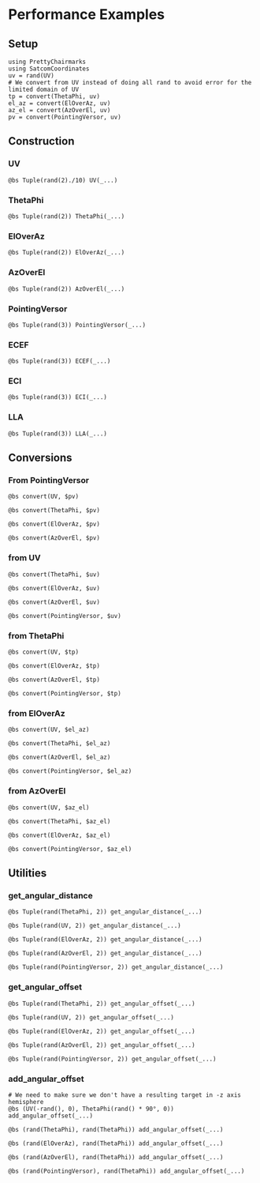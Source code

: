 # Performance Examples
## Setup
```@example asd
using PrettyChairmarks
using SatcomCoordinates
uv = rand(UV)
# We convert from UV instead of doing all rand to avoid error for the limited domain of UV
tp = convert(ThetaPhi, uv)
el_az = convert(ElOverAz, uv)
az_el = convert(AzOverEl, uv)
pv = convert(PointingVersor, uv)
```

## Construction
### UV
```@example asd
@bs Tuple(rand(2)./10) UV(_...)
```
### ThetaPhi
```@example asd
@bs Tuple(rand(2)) ThetaPhi(_...)
```
### ElOverAz
```@example asd
@bs Tuple(rand(2)) ElOverAz(_...)
```
### AzOverEl
```@example asd
@bs Tuple(rand(2)) AzOverEl(_...)
```
### PointingVersor
```@example asd
@bs Tuple(rand(3)) PointingVersor(_...)
```
### ECEF
```@example asd
@bs Tuple(rand(3)) ECEF(_...)
```
### ECI
```@example asd
@bs Tuple(rand(3)) ECI(_...)
```
### LLA
```@example asd
@bs Tuple(rand(3)) LLA(_...)
```

## Conversions
### From PointingVersor
```@example asd
@bs convert(UV, $pv)
```
```@example asd
@bs convert(ThetaPhi, $pv)
```
```@example asd
@bs convert(ElOverAz, $pv)
```
```@example asd
@bs convert(AzOverEl, $pv)
```

### from UV
```@example asd
@bs convert(ThetaPhi, $uv)
```
```@example asd
@bs convert(ElOverAz, $uv)
```
```@example asd
@bs convert(AzOverEl, $uv)
```
```@example asd
@bs convert(PointingVersor, $uv)
```

### from ThetaPhi
```@example asd
@bs convert(UV, $tp)
```
```@example asd
@bs convert(ElOverAz, $tp)
```
```@example asd
@bs convert(AzOverEl, $tp)
```
```@example asd
@bs convert(PointingVersor, $tp)
```

### from ElOverAz
```@example asd
@bs convert(UV, $el_az)
```
```@example asd
@bs convert(ThetaPhi, $el_az)
```
```@example asd
@bs convert(AzOverEl, $el_az)
```
```@example asd
@bs convert(PointingVersor, $el_az)
```

### from AzOverEl
```@example asd
@bs convert(UV, $az_el)
```
```@example asd
@bs convert(ThetaPhi, $az_el)
```
```@example asd
@bs convert(ElOverAz, $az_el)
```
```@example asd
@bs convert(PointingVersor, $az_el)
```

## Utilities
### get_angular_distance
```@example asd
@bs Tuple(rand(ThetaPhi, 2)) get_angular_distance(_...)
```
```@example asd
@bs Tuple(rand(UV, 2)) get_angular_distance(_...)
```
```@example asd
@bs Tuple(rand(ElOverAz, 2)) get_angular_distance(_...)
```
```@example asd
@bs Tuple(rand(AzOverEl, 2)) get_angular_distance(_...)
```
```@example asd
@bs Tuple(rand(PointingVersor, 2)) get_angular_distance(_...)
```
### get_angular_offset
```@example asd
@bs Tuple(rand(ThetaPhi, 2)) get_angular_offset(_...)
```
```@example asd
@bs Tuple(rand(UV, 2)) get_angular_offset(_...)
```
```@example asd
@bs Tuple(rand(ElOverAz, 2)) get_angular_offset(_...)
```
```@example asd
@bs Tuple(rand(AzOverEl, 2)) get_angular_offset(_...)
```
```@example asd
@bs Tuple(rand(PointingVersor, 2)) get_angular_offset(_...)
```
### add_angular_offset
```@example asd
# We need to make sure we don't have a resulting target in -z axis hemisphere
@bs (UV(-rand(), 0), ThetaPhi(rand() * 90°, 0)) add_angular_offset(_...)
```
```@example asd
@bs (rand(ThetaPhi), rand(ThetaPhi)) add_angular_offset(_...)
```
```@example asd
@bs (rand(ElOverAz), rand(ThetaPhi)) add_angular_offset(_...)
```
```@example asd
@bs (rand(AzOverEl), rand(ThetaPhi)) add_angular_offset(_...)
```
```@example asd
@bs (rand(PointingVersor), rand(ThetaPhi)) add_angular_offset(_...)
```